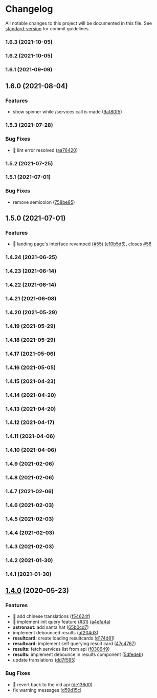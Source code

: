 # Changelog

All notable changes to this project will be documented in this file. See [standard-version](https://github.com/conventional-changelog/standard-version) for commit guidelines.

### 1.6.3 (2021-10-05)

### 1.6.2 (2021-10-05)

### 1.6.1 (2021-09-09)

## 1.6.0 (2021-08-04)


### Features

* show spinner while /services call is made ([9af80f5](https://github.com/instantusername/instant-username-search/commit/9af80f58592bf7bd75d6febf4690842b4b80e336))

### 1.5.3 (2021-07-28)


### Bug Fixes

* 🐛 lint error resolved ([aa76420](https://github.com/instantusername/instant-username-search/commit/aa76420b719ef492c6cf4281233bc4b0b2a1d849))

### 1.5.2 (2021-07-25)

### 1.5.1 (2021-07-01)


### Bug Fixes

* remove semicolon ([758be85](https://github.com/instant-username-search/instant-username-search/commit/758be85fa0c2b675eae13bac9e15417f011590e4))

## 1.5.0 (2021-07-01)


### Features

* 🎸 landing page's interface revamped ([#55](https://github.com/instant-username-search/instant-username-search/issues/55)) ([e10b5d6](https://github.com/instant-username-search/instant-username-search/commit/e10b5d6e032dcf3f503e3d9792b9498fcbe14ab9)), closes [#56](https://github.com/instant-username-search/instant-username-search/issues/56)

### 1.4.24 (2021-06-25)

### 1.4.23 (2021-06-14)

### 1.4.22 (2021-06-14)

### 1.4.21 (2021-06-08)

### 1.4.20 (2021-05-29)

### 1.4.19 (2021-05-29)

### 1.4.18 (2021-05-29)

### 1.4.17 (2021-05-06)

### 1.4.16 (2021-05-05)

### 1.4.15 (2021-04-23)

### 1.4.14 (2021-04-20)

### 1.4.13 (2021-04-20)

### 1.4.12 (2021-04-17)

### 1.4.11 (2021-04-06)

### 1.4.10 (2021-04-06)

### 1.4.9 (2021-02-06)

### 1.4.8 (2021-02-06)

### 1.4.7 (2021-02-06)

### 1.4.6 (2021-02-03)

### 1.4.5 (2021-02-03)

### 1.4.4 (2021-02-03)

### 1.4.3 (2021-02-03)

### 1.4.2 (2021-01-30)

### 1.4.1 (2021-01-30)

## [1.4.0](https://github.com/instant-username-search/instant-username-search/compare/v1.3.0...v1.4.0) (2020-05-23)


### Features

* 🎸 add chinese translations ([f54624f](https://github.com/instant-username-search/instant-username-search/commit/f54624f2eb7af195454475f08c98f029dd319a15))
* 🎸 implement init query feature ([#31](https://github.com/instant-username-search/instant-username-search/issues/31)) ([a4efa4a](https://github.com/instant-username-search/instant-username-search/commit/a4efa4ad2295ce0d9b2e48edab84f68dea4c5dbc))
* **astronaut:** add santa hat ([65b0cd7](https://github.com/instant-username-search/instant-username-search/commit/65b0cd73c7b65a588ca734472a3e8cd56b014ca6))
* implement debounced results ([af204d3](https://github.com/instant-username-search/instant-username-search/commit/af204d30b213cdb3e87a37202c65ab414c3fd157))
* **resultcard:** create loading resultcards ([d174d81](https://github.com/instant-username-search/instant-username-search/commit/d174d81fb5bdefa3f2d1ab10d81815e75c03484e))
* **resultcard:** implement self querying result card ([47c4767](https://github.com/instant-username-search/instant-username-search/commit/47c47672a5574c892d41bb26a4fca529e194d89a))
* **results:** fetch services list from api ([f030649](https://github.com/instant-username-search/instant-username-search/commit/f030649b0d97f567e824cb68519f8615c110022b))
* **results:** implement debounce in results component ([5dfedeb](https://github.com/instant-username-search/instant-username-search/commit/5dfedebfd27abc6e09cb1f7948339874c9aebb04))
* update translations ([dd7f595](https://github.com/instant-username-search/instant-username-search/commit/dd7f595a6cb9d2b59390126b563d2a2d0cdb87bb))


### Bug Fixes

* 🐛 revert back to the old api ([de136d0](https://github.com/instant-username-search/instant-username-search/commit/de136d039a8d72b908dfb92be3e4435d4c4cf208))
* fix warning messages ([d59d15c](https://github.com/instant-username-search/instant-username-search/commit/d59d15c1f7a1311b5f4ee71ccb785dd044bf1ef3))

